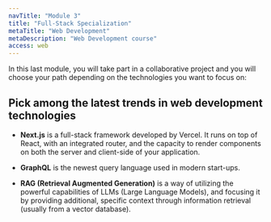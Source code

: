 ```yaml
---
navTitle: "Module 3"
title: "Full-Stack Specialization"
metaTitle: "Web Development"
metaDescription: "Web Development course"
access: web
---
```


In this last module, you will take part in a collaborative project and you will choose your path depending on the technologies you want to focus on:

<embeddediframe link="https://docs.google.com/presentation/d/1a6MNE6aOR8HZIFSu8IqTh8NVh-V69kaUPFd9jsyNkfo/embed?start=false&loop=false&delayms=3000" />

## Pick among the latest trends in web development technologies

- **Next.js** is a full-stack framework developed by Vercel. It runs on top of React, with an integrated router, and the capacity to render components on both the server and client-side of your application. 

- **GraphQL** is the newest query language used in modern start-ups.

- **RAG (Retrieval Augmented Generation)** is a way of utilizing the powerful capabilities of LLMs (Large Language Models), and focusing it by providing additional, specific context through information retrieval (usually from a vector database).
